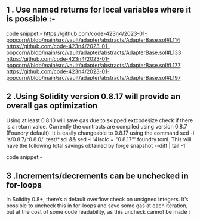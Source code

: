 ## 1 . Use named returns for local variables where it is possible :-

code snippet:-
https://github.com/code-423n4/2023-01-popcorn//blob/main/src/vault/adapter/abstracts/AdapterBase.sol#L114
https://github.com/code-423n4/2023-01-popcorn//blob/main/src/vault/adapter/abstracts/AdapterBase.sol#L133
https://github.com/code-423n4/2023-01-popcorn//blob/main/src/vault/adapter/abstracts/AdapterBase.sol#L177
https://github.com/code-423n4/2023-01-popcorn//blob/main/src/vault/adapter/abstracts/AdapterBase.sol#L197

## 2 .Using Solidity version 0.8.17 will provide an overall gas optimization

Using at least 0.8.10 will save gas due to skipped extcodesize check if there is a return value. Currently the contracts are compiled using version 0.8.7 (Foundry default). It is easily changeable to 0.8.17 using the command sed -i 's/0\.8\.7/^0.8.0/' test/*.sol && sed -i '4isolc = "0.8.17"' foundry.toml. This will have the following total savings obtained by forge snapshot --diff | tail -1:

code snippet:-


## 3 .Increments/decrements can be unchecked in for-loops

In Solidity 0.8+, there’s a default overflow check on unsigned integers. It’s possible to uncheck this in for-loops and save some gas at each iteration, but at the cost of some code readability, as this uncheck cannot be made i